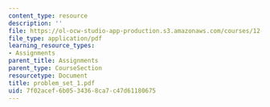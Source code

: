 ```yaml
---
content_type: resource
description: ''
file: https://ol-ocw-studio-app-production.s3.amazonaws.com/courses/12-524-mechanical-properties-of-rocks-fall-2005/7f02acef6b0534368ca7c47d61180675_problem_set_1.pdf
file_type: application/pdf
learning_resource_types:
- Assignments
parent_title: Assignments
parent_type: CourseSection
resourcetype: Document
title: problem_set_1.pdf
uid: 7f02acef-6b05-3436-8ca7-c47d61180675
---
```

